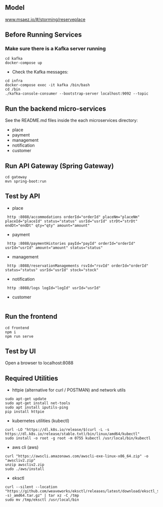 # 

## Model
www.msaez.io/#/storming/reserveplace

## Before Running Services
### Make sure there is a Kafka server running
```
cd kafka
docker-compose up
```
- Check the Kafka messages:
```
cd infra
docker-compose exec -it kafka /bin/bash
cd /bin
./kafka-console-consumer --bootstrap-server localhost:9092 --topic
```

## Run the backend micro-services
See the README.md files inside the each microservices directory:

- place
- payment
- management
- notification
- customer


## Run API Gateway (Spring Gateway)
```
cd gateway
mvn spring-boot:run
```

## Test by API
- place
```
 http :8088/accommodations orderId="orderId" placeNm="placeNm" placeId="placeId" status="status" usrId="usrId" strDt="strDt" endDt="endDt" qty="qty" amount="amount" 
```
- payment
```
 http :8088/paymentHistories payId="payId" orderId="orderId" usrId="usrId" amount="amount" status="status" 
```
- management
```
 http :8088/reservationManagements rsvId="rsvId" orderId="orderId" status="status" usrId="usrId" stock="stock" 
```
- notification
```
 http :8088/logs logId="logId" usrId="usrId" 
```
- customer
```
```


## Run the frontend
```
cd frontend
npm i
npm run serve
```

## Test by UI
Open a browser to localhost:8088

## Required Utilities

- httpie (alternative for curl / POSTMAN) and network utils
```
sudo apt-get update
sudo apt-get install net-tools
sudo apt install iputils-ping
pip install httpie
```

- kubernetes utilities (kubectl)
```
curl -LO "https://dl.k8s.io/release/$(curl -L -s https://dl.k8s.io/release/stable.txt)/bin/linux/amd64/kubectl"
sudo install -o root -g root -m 0755 kubectl /usr/local/bin/kubectl
```

- aws cli (aws)
```
curl "https://awscli.amazonaws.com/awscli-exe-linux-x86_64.zip" -o "awscliv2.zip"
unzip awscliv2.zip
sudo ./aws/install
```

- eksctl 
```
curl --silent --location "https://github.com/weaveworks/eksctl/releases/latest/download/eksctl_$(uname -s)_amd64.tar.gz" | tar xz -C /tmp
sudo mv /tmp/eksctl /usr/local/bin
```

